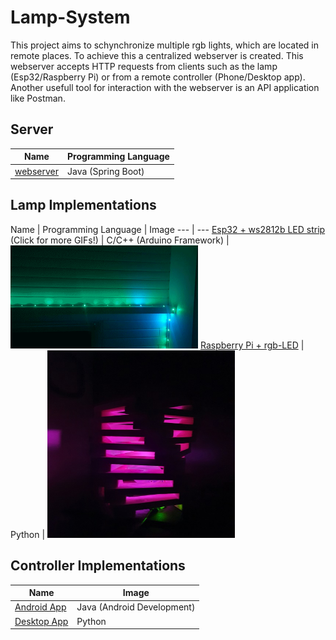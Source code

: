# Lamp-System

This project aims to schynchronize multiple rgb lights, which are located in remote places. To achieve this a centralized webserver is created. This webserver accepts HTTP requests from clients such as the lamp (Esp32/Raspberry Pi) or from a remote controller (Phone/Desktop app). Another usefull tool for interaction with the webserver is an API application like Postman.

## Server
Name | Programming Language
--- | ---
[webserver](./Server/) | Java (Spring Boot)

## Lamp Implementations
Name | Programming Language | Image 
--- | ---
[Esp32 + ws2812b LED strip](./Esp32/) (Click for more GIFs!) | C/C++ (Arduino Framework) | <img src="./Images/FlashMode.gif" width="300" />
[Raspberry Pi + rgb-LED](./RaspberryPi/) | Python | <img src="./Images/RaspberryPi.png" width="300" />

## Controller Implementations
Name | Image
--- | ---
[Android App](./Android/) | Java (Android Development) | <img src="./Images/AndroidApp.jpeg" width="200" />
[Desktop App](./Frontend/) | Python | <img src="./Images/DesktopApp.png" width="400" />